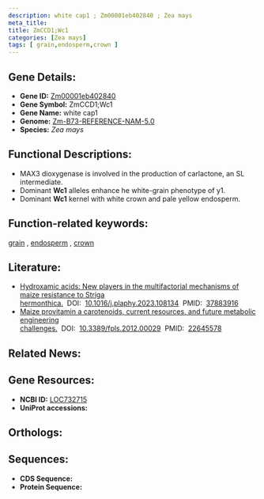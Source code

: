 ```yaml
---
description: white cap1 ; Zm00001eb402840 ; Zea mays
meta_title:
title: ZmCCD1;Wc1
categories: [Zea mays]
tags: [ grain,endosperm,crown ]
---
```


## Gene Details:
- **Gene ID:**	[Zm00001eb402840](https://www.maizegdb.org/gene_center/gene/Zm00001eb402840)
- **Gene Symbol:** ZmCCD1;Wc1
- **Gene Name:** white cap1
- **Genome:** [Zm-B73-REFERENCE-NAM-5.0](https://www.maizegdb.org/genome/assembly/Zm-B73-REFERENCE-NAM-5.0)
- **Species:** *Zea mays*

## Functional Descriptions:
   - MAX3 dioxygenase is involved in the production of carlactone, an SL intermediate.
   - Dominant **Wc1** alleles enhance he white-grain phenotype of y1.
   - Dominant **Wc1** kernel with white crown and pale yellow endosperm.

## Function-related keywords:
[grain](/tags/grain/)&nbsp;,&nbsp;[endosperm](/tags/endosperm/)&nbsp;,&nbsp;[crown](/tags/crown/)

## Literature:
   - [Hydroxamic acids: New players in the multifactorial mechanisms of maize resistance to Striga hermonthica.]( https://www.sciencedirect.com/science/article/pii/S0981942823006459?via%3Dihub)&nbsp;&nbsp;DOI:&nbsp;&nbsp;[10.1016/j.plaphy.2023.108134](https://www.sciencedirect.com/science/article/pii/S0981942823006459?via%3Dihub)&nbsp;&nbsp;PMID:&nbsp;&nbsp;[37883916](https://pubmed.ncbi.nlm.nih.gov/37883916/)
   - [Maize provitamin a carotenoids, current resources, and future metabolic engineering challenges.]( https://www.ncbi.nlm.nih.gov/pmc/articles/PMC3355804/)&nbsp;&nbsp;DOI:&nbsp;&nbsp;[10.3389/fpls.2012.00029](https://www.ncbi.nlm.nih.gov/pmc/articles/PMC3355804/)&nbsp;&nbsp;PMID:&nbsp;&nbsp;[22645578](https://pubmed.ncbi.nlm.nih.gov/22645578/)

## Related News:

## Gene Resources:
- **NCBI ID:**  [LOC732715](https://www.ncbi.nlm.nih.gov/gene/?term=LOC732715)
- **UniProt accessions:** [](https://www.uniprot.org/uniprotkb//entry)

## Orthologs:

## Sequences:
- **CDS Sequence:**
- **Protein Sequence:**
